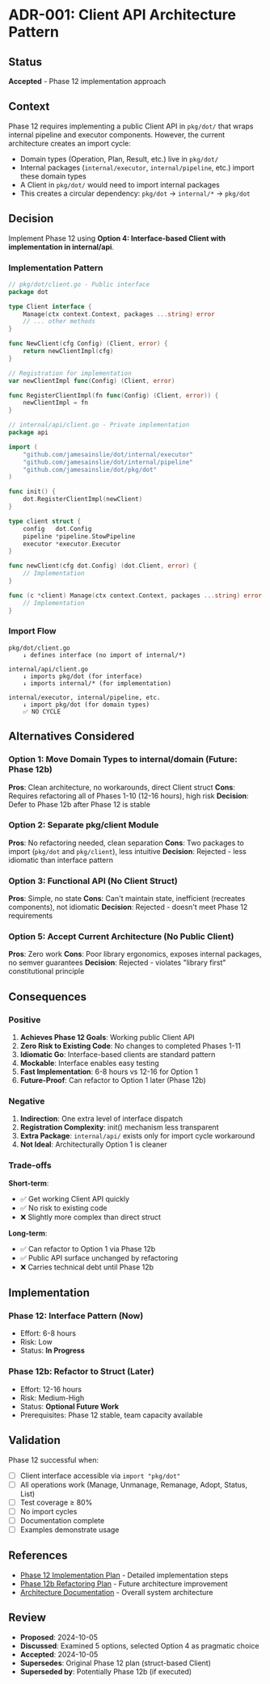 # ADR-001: Client API Architecture Pattern

## Status
**Accepted** - Phase 12 implementation approach

## Context

Phase 12 requires implementing a public Client API in `pkg/dot/` that wraps internal pipeline and executor components. However, the current architecture creates an import cycle:

- Domain types (Operation, Plan, Result, etc.) live in `pkg/dot/`
- Internal packages (`internal/executor`, `internal/pipeline`, etc.) import these domain types
- A Client in `pkg/dot/` would need to import internal packages
- This creates a circular dependency: `pkg/dot` → `internal/*` → `pkg/dot`

## Decision

Implement Phase 12 using **Option 4: Interface-based Client with implementation in internal/api**.

### Implementation Pattern

```go
// pkg/dot/client.go - Public interface
package dot

type Client interface {
    Manage(ctx context.Context, packages ...string) error
    // ... other methods
}

func NewClient(cfg Config) (Client, error) {
    return newClientImpl(cfg)
}

// Registration for implementation
var newClientImpl func(Config) (Client, error)

func RegisterClientImpl(fn func(Config) (Client, error)) {
    newClientImpl = fn
}
```

```go
// internal/api/client.go - Private implementation
package api

import (
    "github.com/jamesainslie/dot/internal/executor"
    "github.com/jamesainslie/dot/internal/pipeline"
    "github.com/jamesainslie/dot/pkg/dot"
)

func init() {
    dot.RegisterClientImpl(newClient)
}

type client struct {
    config   dot.Config
    pipeline *pipeline.StowPipeline
    executor *executor.Executor
}

func newClient(cfg dot.Config) (dot.Client, error) {
    // Implementation
}

func (c *client) Manage(ctx context.Context, packages ...string) error {
    // Implementation
}
```

### Import Flow
```
pkg/dot/client.go
    ↓ defines interface (no import of internal/*)
    
internal/api/client.go
    ↓ imports pkg/dot (for interface)
    ↓ imports internal/* (for implementation)
    
internal/executor, internal/pipeline, etc.
    ↓ import pkg/dot (for domain types)
    ✅ NO CYCLE
```

## Alternatives Considered

### Option 1: Move Domain Types to internal/domain (Future: Phase 12b)
**Pros**: Clean architecture, no workarounds, direct Client struct
**Cons**: Requires refactoring all of Phases 1-10 (12-16 hours), high risk
**Decision**: Defer to Phase 12b after Phase 12 is stable

### Option 2: Separate pkg/client Module
**Pros**: No refactoring needed, clean separation
**Cons**: Two packages to import (`pkg/dot` and `pkg/client`), less intuitive
**Decision**: Rejected - less idiomatic than interface pattern

### Option 3: Functional API (No Client Struct)
**Pros**: Simple, no state
**Cons**: Can't maintain state, inefficient (recreates components), not idiomatic
**Decision**: Rejected - doesn't meet Phase 12 requirements

### Option 5: Accept Current Architecture (No Public Client)
**Pros**: Zero work
**Cons**: Poor library ergonomics, exposes internal packages, no semver guarantees
**Decision**: Rejected - violates "library first" constitutional principle

## Consequences

### Positive

1. **Achieves Phase 12 Goals**: Working public Client API
2. **Zero Risk to Existing Code**: No changes to completed Phases 1-11
3. **Idiomatic Go**: Interface-based clients are standard pattern
4. **Mockable**: Interface enables easy testing
5. **Fast Implementation**: 6-8 hours vs 12-16 for Option 1
6. **Future-Proof**: Can refactor to Option 1 later (Phase 12b)

### Negative

1. **Indirection**: One extra level of interface dispatch
2. **Registration Complexity**: init() mechanism less transparent
3. **Extra Package**: `internal/api/` exists only for import cycle workaround
4. **Not Ideal**: Architecturally Option 1 is cleaner

### Trade-offs

**Short-term**:
- ✅ Get working Client API quickly
- ✅ No risk to existing code
- ❌ Slightly more complex than direct struct

**Long-term**:
- ✅ Can refactor to Option 1 via Phase 12b
- ✅ Public API surface unchanged by refactoring
- ❌ Carries technical debt until Phase 12b

## Implementation

### Phase 12: Interface Pattern (Now)
- Effort: 6-8 hours
- Risk: Low
- Status: **In Progress**

### Phase 12b: Refactor to Struct (Later)
- Effort: 12-16 hours
- Risk: Medium-High
- Status: **Optional Future Work**
- Prerequisites: Phase 12 stable, team capacity available

## Validation

Phase 12 successful when:
- [ ] Client interface accessible via `import "pkg/dot"`
- [ ] All operations work (Manage, Unmanage, Remanage, Adopt, Status, List)
- [ ] Test coverage ≥ 80%
- [ ] No import cycles
- [ ] Documentation complete
- [ ] Examples demonstrate usage

## References

- [Phase 12 Implementation Plan](./Phase-12-Plan.md) - Detailed implementation steps
- [Phase 12b Refactoring Plan](./Phase-12b-Refactor-Plan.md) - Future architecture improvement
- [Architecture Documentation](./Architecture.md) - Overall system architecture

## Review

- **Proposed**: 2024-10-05
- **Discussed**: Examined 5 options, selected Option 4 as pragmatic choice
- **Accepted**: 2024-10-05
- **Supersedes**: Original Phase 12 plan (struct-based Client)
- **Superseded by**: Potentially Phase 12b (if executed)

